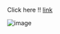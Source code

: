 Click here !! [link](https://obesity-design-practice.netlify.app/)

![image](https://user-images.githubusercontent.com/77113035/136506755-646764f3-7192-4aa7-8bb4-60153dee93f8.png)
